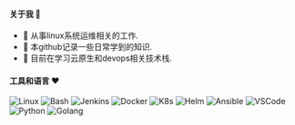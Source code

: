 #### 关于我 👋
<!--
**Sseve/Sseve** is a ✨ _special_ ✨ repository because its `README.md` (this file) appears on your GitHub profile.

Here are some ideas to get you started:

- 🔭 I’m currently working on ...
- 🌱 I’m currently learning ...
- 👯 I’m looking to collaborate on ...
- 🤔 I’m looking for help with ...
- 💬 Ask me about ...
- 📫 How to reach me: ...
- 😄 Pronouns: ...
- ⚡ Fun fact: ...
--> 
- 🔭 从事linux系统运维相关的工作.
- 🤔 本github记录一些日常学到的知识.
- 🌱 目前在学习云原生和devops相关技术栈.
#### 工具和语言 ❤
![Linux](https://img.shields.io/badge/Linux-14354C?logo=linux&logoColor=white)
![Bash](https://img.shields.io/badge/Bash-14354C?logo=shell&logoColor=white)
![Jenkins](https://img.shields.io/badge/Jenkins-14354C?logo=Jenkins&logoColor=white?style=plastic)
![Docker](https://img.shields.io/badge/Docker-14354C.svg?logo=docker&logoColor=white)
![K8s](https://img.shields.io/badge/Kubernetes-14354C.svg?logo=kubernetes&logoColor=white)
![Helm](https://img.shields.io/badge/Helm-14354C.svg?logo=helm&logoColor=white)
![Ansible](https://img.shields.io/badge/Ansible-14354C.svg?logo=ansible&logoColor=white)
![VSCode](https://img.shields.io/badge/VSCode-14354C?logo=visual-studio-code&logoColor=white)
![Python](https://img.shields.io/badge/Python-14354C.svg?logo=python&logoColor=white)
![Golang](https://img.shields.io/badge/Golang-14354C.svg?logo=go&logoColor=white)
<!--
- ❤  个人技能: linux、python、ansible、fastapi、golang、docker、jenkins等.
- 😄 [MyBlog](http://101.132.245.153:8000/) -->
<!--
- 😄 加油, 奥利给！

|STATS|LANGUAGES|
|---|---|
|[![Sseve's GitHub stats](https://github-readme-stats.vercel.app/api?username=Sseve&theme=tokyonight)](https://github.com/Sseve/github-readme-stats)|[![Top Langs](https://github-readme-stats.vercel.app/api/top-langs/?username=Sseve&hide=javascript,html&theme=tokyonight)](https://github.com/Sseve/github-readme-stats)|

![Image text](http://img.5iqiqu.com/images13/93/93a35199235af2b5c8212348c340f0c2.gif)
<!--
![Image text](https://res.cloudinary.com/practicaldev/image/fetch/s--yYiDPnHh--/c_imagga_scale,f_auto,fl_progressive,h_420,q_auto,w_1000/https://thepracticaldev.s3.amazonaws.com/i/snu9zy2ywp0ftfcthda2.jpg)
-->
